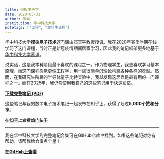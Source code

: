 ```yaml
---
title: 模拟电子学
date: 2020-05-31
author: 黄晨
institution: 华中科技大学
notetags: ["工程", "本科生课程"]
---
```


华中科技大学**模拟电子技术**这门课由邓天平教授授课。我在2020年春季学期在线学习了这门课程，当时正是新冠疫情期间居家学习，因此我的笔记框架更多地基于[华中科技大学慕课](https://www.icourse163.org/course/hust-481015)。

说实话，这是我本科阶段最不喜欢的课程之一。作为物理学生，我更喜欢学习基本原理，而这门课程感觉更像工程学，用一些很简单的理论构建各种各样的模型。然而，在我研究生阶段的半导体量子比特实验中，我却发现这居然是最有用的一门课程之一。而在2025年，我仍然使用我自己的这些笔记用于快速回忆。

[**下载完整笔记 (PDF)**](/notes/analog-electronics/pdf/analog-electronics.pdf)

这些笔记与我的数字电子技术笔记一起发布在知乎上，获得了超过**5,000个赞和分享**。

[**在知乎上查看热门帖子**](https://zhuanlan.zhihu.com/p/220156000)

---

我在华中科技大学的完整笔记合集可在GitHub仓库中找到。如果这些笔记对你有帮助，请帮我给仓库点个星！

[**在GitHub上查看**](https://github.com/chenx820/HUST-course-notes)

